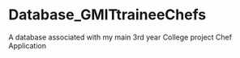 # Database_GMITtraineeChefs
A database associated with my main 3rd year College project Chef Application
